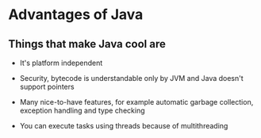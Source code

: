 # Advantages of Java

## Things that make Java cool are

* It's platform independent

* Security, bytecode is understandable only by JVM and Java doesn't support pointers

* Many nice-to-have features, for example automatic garbage collection, exception handling and type checking

* You can execute tasks using threads because of multithreading
